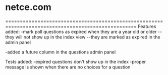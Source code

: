 # netce.com
===================================================================================================
Features added:
-mark poll questions as expired when they are a year old or older
--they will not show up in the index view
--they are marked as expired in the admin panel

-added a future column in the questions admin panel

Tests added:
-expired questions don't show up in the index
-proper message is shown when there are no choices for a question
